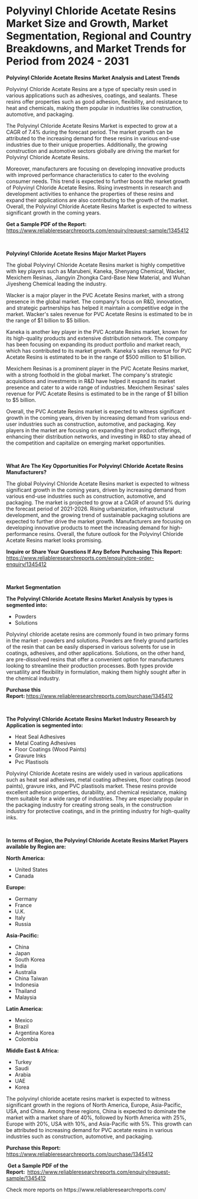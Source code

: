 <p><h1>Polyvinyl Chloride Acetate Resins Market Size and Growth, Market Segmentation, Regional and Country Breakdowns, and Market Trends for Period from 2024 -  2031</h1></p><p><strong>Polyvinyl Chloride Acetate Resins Market Analysis and Latest Trends</strong></p>
<p><p>Polyvinyl Chloride Acetate Resins are a type of specialty resin used in various applications such as adhesives, coatings, and sealants. These resins offer properties such as good adhesion, flexibility, and resistance to heat and chemicals, making them popular in industries like construction, automotive, and packaging.</p><p>The Polyvinyl Chloride Acetate Resins Market is expected to grow at a CAGR of 7.4% during the forecast period. The market growth can be attributed to the increasing demand for these resins in various end-use industries due to their unique properties. Additionally, the growing construction and automotive sectors globally are driving the market for Polyvinyl Chloride Acetate Resins. </p><p>Moreover, manufacturers are focusing on developing innovative products with improved performance characteristics to cater to the evolving consumer needs. This trend is expected to further boost the market growth of Polyvinyl Chloride Acetate Resins. Rising investments in research and development activities to enhance the properties of these resins and expand their applications are also contributing to the growth of the market. Overall, the Polyvinyl Chloride Acetate Resins Market is expected to witness significant growth in the coming years.</p></p>
<p><strong>Get a Sample PDF of the Report:&nbsp;</strong> <a href="https://www.reliableresearchreports.com/enquiry/request-sample/1345412">https://www.reliableresearchreports.com/enquiry/request-sample/1345412</a></p>
<p>&nbsp;</p>
<p><strong>Polyvinyl Chloride Acetate Resins Major Market Players</strong></p>
<p><p>The global Polyvinyl Chloride Acetate Resins market is highly competitive with key players such as Marubeni, Kaneka, Shenyang Chemical, Wacker, Mexichem Resinas, Jiangyin Zhongka Card-Base New Material, and Wuhan Jiyesheng Chemical leading the industry. </p><p>Wacker is a major player in the PVC Acetate Resins market, with a strong presence in the global market. The company's focus on R&D, innovation, and strategic partnerships has helped it maintain a competitive edge in the market. Wacker's sales revenue for PVC Acetate Resins is estimated to be in the range of $1 billion to $5 billion.</p><p>Kaneka is another key player in the PVC Acetate Resins market, known for its high-quality products and extensive distribution network. The company has been focusing on expanding its product portfolio and market reach, which has contributed to its market growth. Kaneka's sales revenue for PVC Acetate Resins is estimated to be in the range of $500 million to $1 billion.</p><p>Mexichem Resinas is a prominent player in the PVC Acetate Resins market, with a strong foothold in the global market. The company's strategic acquisitions and investments in R&D have helped it expand its market presence and cater to a wide range of industries. Mexichem Resinas' sales revenue for PVC Acetate Resins is estimated to be in the range of $1 billion to $5 billion.</p><p>Overall, the PVC Acetate Resins market is expected to witness significant growth in the coming years, driven by increasing demand from various end-user industries such as construction, automotive, and packaging. Key players in the market are focusing on expanding their product offerings, enhancing their distribution networks, and investing in R&D to stay ahead of the competition and capitalize on emerging market opportunities.</p></p>
<p>&nbsp;</p>
<p><strong>What Are The Key Opportunities For Polyvinyl Chloride Acetate Resins Manufacturers?</strong></p>
<p><p>The global Polyvinyl Chloride Acetate Resins market is expected to witness significant growth in the coming years, driven by increasing demand from various end-use industries such as construction, automotive, and packaging. The market is projected to grow at a CAGR of around 5% during the forecast period of 2021-2026. Rising urbanization, infrastructural development, and the growing trend of sustainable packaging solutions are expected to further drive the market growth. Manufacturers are focusing on developing innovative products to meet the increasing demand for high-performance resins. Overall, the future outlook for the Polyvinyl Chloride Acetate Resins market looks promising.</p></p>
<p><strong>Inquire or Share Your Questions If Any Before Purchasing This Report:</strong> <a href="https://www.reliableresearchreports.com/enquiry/pre-order-enquiry/1345412">https://www.reliableresearchreports.com/enquiry/pre-order-enquiry/1345412</a></p>
<p>&nbsp;</p>
<p><strong>Market Segmentation</strong></p>
<p><strong>The Polyvinyl Chloride Acetate Resins Market Analysis by types is segmented into:</strong></p>
<p><ul><li>Powders</li><li>Solutions</li></ul></p>
<p><p>Polyvinyl chloride acetate resins are commonly found in two primary forms in the market - powders and solutions. Powders are finely ground particles of the resin that can be easily dispersed in various solvents for use in coatings, adhesives, and other applications. Solutions, on the other hand, are pre-dissolved resins that offer a convenient option for manufacturers looking to streamline their production processes. Both types provide versatility and flexibility in formulation, making them highly sought after in the chemical industry.</p></p>
<p><strong>Purchase this Report:&nbsp;</strong><a href="https://www.reliableresearchreports.com/purchase/1345412">https://www.reliableresearchreports.com/purchase/1345412</a></p>
<p>&nbsp;</p>
<p><strong>The Polyvinyl Chloride Acetate Resins Market Industry Research by Application is segmented into:</strong></p>
<p><ul><li>Heat Seal Adhesives</li><li>Metal Coating Adhesives</li><li>Floor Coatings (Wood Paints)</li><li>Gravure Inks</li><li>Pvc Plastisols</li></ul></p>
<p><p>Polyvinyl Chloride Acetate resins are widely used in various applications such as heat seal adhesives, metal coating adhesives, floor coatings (wood paints), gravure inks, and PVC plastisols market. These resins provide excellent adhesion properties, durability, and chemical resistance, making them suitable for a wide range of industries. They are especially popular in the packaging industry for creating strong seals, in the construction industry for protective coatings, and in the printing industry for high-quality inks.</p></p>
<p>&nbsp;</p>
<p><strong>In terms of Region, the Polyvinyl Chloride Acetate Resins Market Players available by Region are:</strong></p>
<p>
    <p> <strong> North America: </strong>
        <ul>
            <li>United States</li>
            <li>Canada</li>
        </ul>
        </p> 
    <p> <strong> Europe: </strong>
        <ul>
            <li>Germany</li>
            <li>France</li>
            <li>U.K.</li>
            <li>Italy</li>
            <li>Russia</li>
        </ul>
        </p> 
    <p> <strong> Asia-Pacific: </strong>
        <ul>
            <li>China</li>
            <li>Japan</li>
            <li>South Korea</li>
            <li>India</li>
            <li>Australia</li>
            <li>China Taiwan</li>
            <li>Indonesia</li>
            <li>Thailand</li>
            <li>Malaysia</li>
        </ul>
        </p> 
    <p> <strong> Latin America: </strong>
        <ul>
            <li>Mexico</li>
            <li>Brazil</li>
            <li>Argentina Korea</li>
            <li>Colombia</li>
        </ul>
        </p> 
    <p> <strong> Middle East & Africa: </strong>
        <ul>
            <li>Turkey</li>
            <li>Saudi</li>
            <li>Arabia</li>
            <li>UAE</li>
            <li>Korea</li>
        </ul>
    </p>
    </p>
<p><p>The polyvinyl chloride acetate resins market is expected to witness significant growth in the regions of North America, Europe, Asia-Pacific, USA, and China. Among these regions, China is expected to dominate the market with a market share of 40%, followed by North America with 25%, Europe with 20%, USA with 10%, and Asia-Pacific with 5%. This growth can be attributed to increasing demand for PVC acetate resins in various industries such as construction, automotive, and packaging.</p></p>
<p><strong>Purchase this Report: </strong><a href="https://www.reliableresearchreports.com/purchase/1345412">https://www.reliableresearchreports.com/purchase/1345412</a></p>
<p>&nbsp;<strong>Get a Sample PDF of the Report:&nbsp;&nbsp;</strong><a href="https://www.reliableresearchreports.com/enquiry/request-sample/1345412">https://www.reliableresearchreports.com/enquiry/request-sample/1345412</a></p>
<p><strong></strong></p>
<p>Check more reports on https://www.reliableresearchreports.com/</p>
